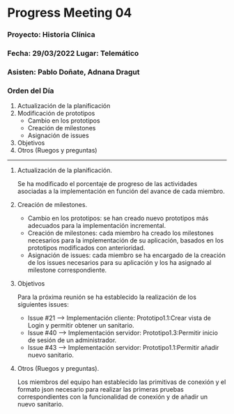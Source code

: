 # Progress Meeting 04
### Proyecto: Historia Clínica
### Fecha: 29/03/2022 Lugar: Telemático
### Asisten: Pablo Doñate, Adnana Dragut

### Orden del Día

  1. Actualización de la planificación
  2. Modificación de prototipos
      * Cambio en los prototipos
      * Creación de milestones
      * Asignación de issues
  3. Objetivos
  4. Otros (Ruegos y preguntas)
 --- 
  1. Actualización de la planificación.
     <p>Se ha modificado el porcentaje de progreso de las actividades asociadas a la implementación en función del avance de cada miembro.
        
  2. Creación de milestones.<p>
     * Cambio en los prototipos: se han creado nuevo prototipos más adecuados para la implementación incremental.
     * Creación de milestones: cada miembro ha creado los milestones necesarios para la implementación de su aplicación, basados en los prototipos modificados con anterioridad.
     * Asignación de issues: cada miembro se ha encargado de la creación de los issues necesarios para su aplicación y los ha asignado al milestone correspondiente.
 
  3. Objetivos
    <p>Para la próxima reunión se ha establecido la realización de los siguientes issues:
      * Issue #21 --> Implementación cliente: Prototipo1.1:Crear vista de Login y permitir obtener un sanitario.
      * Issue #40 --> Implementación servidor: Prototipo1.3:Permitir inicio de sesión de un administrador.
      * Issue #43 --> Implementación servidor: Prototipo1.1:Permitir añadir nuevo sanitario.
      
  4. Otros (Ruegos y preguntas).
     <p>Los miembros del equipo han establecido las primitivas de conexión y el formato json necesario para realizar las primeras pruebas correspondientes
       con la funcionalidad de conexión y de añadir un nuevo sanitario.
